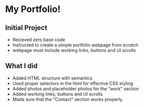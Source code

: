 # My Portfolio!

## Initial Project
- Recieved zero base code
- Instructed to create a simple portfolio webpage from scratch
- webpage must include working links, buttons and UI scrolls

## What I did

- Added HTML structure with semantics
- Used proper selectors in the html for effective CSS styling
- Added photos and placeholder photos for the "work" section
- Added working links, buttons and UI scrolls
- Made sure that the "Contact" section works properly.